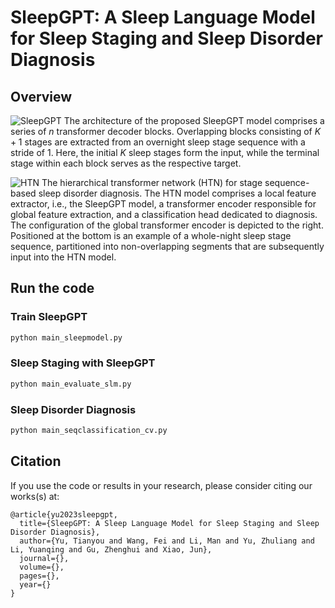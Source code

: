 # SleepGPT: A Sleep Language Model for Sleep Staging and Sleep Disorder Diagnosis

## Overview
![SleepGPT]([figures/sleepgpt.png](https://github.com/yuty2009/sleepgpt/blob/main/figures/sleepgpt.png))
The architecture of the proposed SleepGPT model comprises a series of $n$ transformer decoder blocks. Overlapping blocks consisting of $K+1$ stages are extracted from an overnight sleep stage sequence with a stride of 1. Here, the initial $K$ sleep stages form the input, while the terminal stage within each block serves as the respective target.

![HTN]([figures/sleepgpt_htn.png](https://github.com/yuty2009/sleepgpt/blob/main/figures/sleepgpt_htn.png))
The hierarchical transformer network (HTN) for stage sequence-based sleep disorder diagnosis. The HTN model comprises a local feature extractor, i.e., the SleepGPT model, a transformer encoder responsible for global feature extraction, and a classification head dedicated to diagnosis. The configuration of the global transformer encoder is depicted to the right. Positioned at the bottom is an example of a whole-night sleep stage sequence, partitioned into non-overlapping segments that are subsequently input into the HTN model.

## Run the code

### Train SleepGPT
```python
python main_sleepmodel.py 
```

### Sleep Staging with SleepGPT
```python
python main_evaluate_slm.py
```

### Sleep Disorder Diagnosis
```python
python main_seqclassification_cv.py
```

## Citation

If you use the code or results in your research, please consider citing our works(s) at:

```
@article{yu2023sleepgpt,
  title={SleepGPT: A Sleep Language Model for Sleep Staging and Sleep Disorder Diagnosis},
  author={Yu, Tianyou and Wang, Fei and Li, Man and Yu, Zhuliang and Li, Yuanqing and Gu, Zhenghui and Xiao, Jun},
  journal={},
  volume={},
  pages={},
  year={}
}
```

